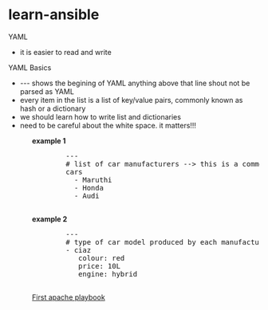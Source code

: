 # learn-ansible
<!DOCTYPE html>
<html>
<body>
YAML 
   <ul> <li> it is easier to read and write </li></ul>
YAML Basics
   <p> 
        <ul> 
            <li> --- shows the begining of YAML anything above that line shout not be parsed as YAML </li>
            <li> every item in the list is a list of key/value pairs, commonly known as hash or a dictionary </li>
            <li>we should learn how to write list and dictionaries </li>
            <li>need to be careful about the white space. it matters!!! </li>
        <ul>
    </p>
<p> <b> example 1 </b> </p>

<div>
    <pre>
        --- 
        # list of car manufacturers --> this is a comment starts with "#" 
        cars
          - Maruthi
          - Honda
          - Audi
    </pre>
</div>
<b>example 2 </b>
<div>
    <pre>
        ---
        # type of car model produced by each manufacturers 
        - ciaz
           colour: red
           price: 10L
           engine: hybrid
    </pre>
</div>
<div>
    <a href="apache.yml">First apache playbook</a>
</div>
</body>
</html>

